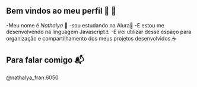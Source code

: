 ## Bem vindos ao meu perfil 💟 👋

-Meu nome é _Nathalya_ 👋
-sou estudando na Alura👾
-E estou me desenvolvendo na linguagem Javascript⚓
-E irei utilizar desse espaço para organização e compartilhamento dos meus projetos desenvolvidos.☕

## Para falar comigo 📬

@nathalya_fran.6050
